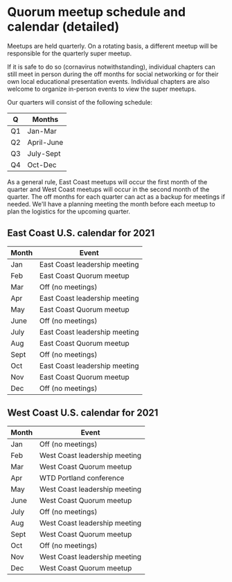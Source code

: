 # Quorum meetup schedule and calendar (detailed)

Meetups are held quarterly. On a rotating basis, a different meetup will be
responsible for the quarterly super meetup.

If it is safe to do so (cornavirus notwithstanding), individual chapters
can still meet in person during the off months for social networking or for
their own local educational presentation events. Individual chapters are also
welcome to organize in-person events to view the super meetups.

Our quarters will consist of the following schedule:

  | Q  | Months     |
  | -- | ---------- |
  | Q1 | Jan-Mar    |
  | Q2 | April-June |
  | Q3 | July-Sept  |
  | Q4 | Oct-Dec    |

As a general rule, East Coast meetups will occur the first month of the quarter
and West Coast meetups will occur in the second month of the quarter. The off
months for each quarter can act as a backup for meetings if needed. We'll have a
planning meeting the month before each meetup to plan the logistics for the
upcoming quarter.


## East Coast U.S. calendar for 2021

  | Month  | Event                         |
  | ------ | ----------------------------- |
  | Jan    | East Coast leadership meeting |
  | Feb    | East Coast Quorum meetup      |
  | Mar    | Off (no meetings)             |
  | Apr    | East Coast leadership meeting |
  | May    | East Coast Quorum meetup      |
  | June   | Off (no meetings)             |
  | July   | East Coast leadership meeting |
  | Aug    | East Coast Quorum meetup      |
  | Sept   | Off (no meetings)             |
  | Oct    | East Coast leadership meeting |
  | Nov    | East Coast Quorum meetup      |
  | Dec    | Off (no meetings)             |


## West Coast U.S. calendar for 2021

  | Month  | Event                         |
  | ------ | ----------------------------- |
  | Jan    | Off (no meetings)             |
  | Feb    | West Coast leadership meeting |
  | Mar    | West Coast Quorum meetup      |
  | Apr    | WTD Portland conference       |
  | May    | West Coast leadership meeting |
  | June   | West Coast Quorum meetup      |
  | July   | Off (no meetings)             |
  | Aug    | West Coast leadership meeting |
  | Sept   | West Coast Quorum meetup      |
  | Oct    | Off (no meetings)             |
  | Nov    | West Coast leadership meeting |
  | Dec    | West Coast Quorum meetup      |
